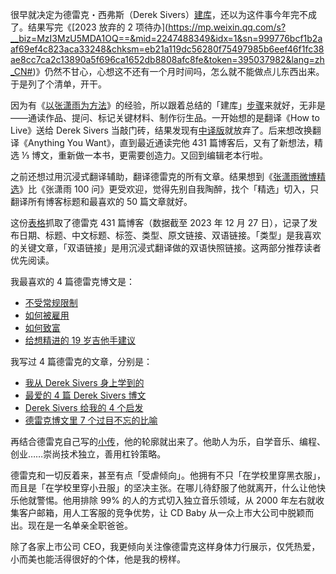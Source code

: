 很早就决定为德雷克・西弗斯（Derek Sivers）[建库](https://github.com/CaiGeen/Derek-Sivers_zh-CN "https://github.com/CaiGeen/Derek-Sivers_zh-CN")，还以为这件事今年完不成了。结果写完《[2023 放弃的 2 项待办](https://mp.weixin.qq.com/s?__biz=MzI3MzU5MDA1OQ==&mid=2247488349&idx=1&sn=999776bcf1b2aaf69ef4c823aca33248&chksm=eb21a119dc56280f75497985b6eef46f1fc38ae8cc7ca2c13890a5f696ca1652db8808afc8fe&token=395037982&lang=zh_CN#)》仍然不甘心，心想这不还有一个月时间吗，怎么就不能做点儿东西出来。于是列了个清单，开干。

因为有《[以张潇雨为方法](https://mp.weixin.qq.com/s?__biz=MzI3MzU5MDA1OQ==&mid=2247486725&idx=1&sn=2ce0548d6b1e31883d09ec8c579a340e&chksm=eb21bf41dc56365775cbcce3085d38830817950b5217ec08786f25c9a4c6ecb631dbae6068c9#rd)》的经验，所以跟着总结的「建库」[步骤](https://mp.weixin.qq.com/s?__biz=MzI3MzU5MDA1OQ==&mid=2247488357&idx=1&sn=f8287b51b336d22b5d08f6213cbd722c&chksm=eb21a121dc562837d8998371454b227a9fac85e2a33cf26f145e904541d4c196b7ae5afb3213&token=395037982&lang=zh_CN#rd)来就好，无非是——通读作品、提问、标记关键材料、制作衍生品。一开始想的是翻译《How to Live》送给 Derek Sivers 当敲门砖，结果发现有[中译版](https://book.douban.com/subject/36351794/ "如何度过这一生 - 豆瓣")就放弃了。后来想改换翻译《Anything You Want》，直到最近通读完他 431 篇博客后，又有了新想法，精选 ⅓ 博文，重新做一本书，更需要创造力。又回到编辑老本行啦。

之前还想过用沉浸式翻译辅助，翻译德雷克的所有文章。结果想到《[张潇雨微博精选](https://rili.zxy.wiki/ "张潇雨微博精选")》比《张潇雨 100 问》更受欢迎，觉得先别自我陶醉，找个「精选」切入，只翻译所有博客标题和最喜欢的 50 篇文章就好。

这份[表格](https://github.com/CaiGeen/Derek-Sivers_zh-CN/blob/main/blog%20articles%20_%20zh-CN%20_%20Derek%20Sivers.csv)抓取了德雷克 431 篇博客（数据截至 2023 年 12 月 27 日），记录了发布日期、标题、中文标题、标签、类型、原文链接、双语链接。「类型」是我喜欢的关键文章，「双语链接」是用沉浸式翻译做的双语快照链接。这两部分推荐读者优先阅读。

我最喜欢的 4 篇德雷克博文是：

- [不受常规限制](https://sive.rs/kimo "There’s no speed limit")
- [如何被雇用](https://readit.site/a/zbIH5 "How to get hired")
- [如何致富](https://readit.site/a/kYUkH "How to get rich")
- [给想精进的 19 岁吉他手建议](https://readit.site/a/t6Vpe "Advice for a 19-year-old guitarist who wants to be a session musician.")

我写过 4 篇德雷克的文章，分别是：

- [我从 Derek Sivers 身上学到的](https://mp.weixin.qq.com/s?__biz=MzI3MzU5MDA1OQ==&mid=2247488379&idx=1&sn=a4d6863665a56a73496dcb57f2daff13&chksm=eb21a13fdc562829378860886e04bb34196313f90187afc0fed9dfa80b7a6f9344dcd4733979&token=395037982&lang=zh_CN#rd)
- [最爱的 4 篇 Derek Sivers 博文](https://mp.weixin.qq.com/s?__biz=MzI3MzU5MDA1OQ==&mid=2247488381&idx=1&sn=5fdfdc3b7545c5268dd3b23d15f27f6f&chksm=eb21a139dc56282f3b315b83c86d3ec50f718ec88a42805b88ba55465a80967cbccf19cdcbd1&token=395037982&lang=zh_CN#rd)
- [Derek Sivers 给我的 4 个启发](https://mp.weixin.qq.com/s?__biz=MzI3MzU5MDA1OQ==&mid=2247488385&idx=1&sn=9fe747b683aed0e765f49817de23ef80&chksm=eb21a1c5dc5628d375b53de33b654269ba06236cf9d7d44a95d2c8287b5d066c1c3d9105af23&token=395037982&lang=zh_CN#rd)
- [德雷克博文里 7 个过目不忘的比喻](https://mp.weixin.qq.com/s?__biz=MzI3MzU5MDA1OQ==&mid=2247488395&idx=1&sn=368d66b86c94939883e4a9d0fca42624&chksm=eb21a1cfdc5628d9dc5e7fb7589c031b3a66aa230d32fbd873f14fb2020c52bbefb950322f64#rd)

再结合德雷克自己写的[小传](https://readit.site/a/yDPvK "Derek Sivers - 关于我")，他的轮廓就出来了。他助人为乐，自学音乐、编程、创业……崇尚技术独立，善用杠铃策略。

德雷克和一切反着来，甚至有点「受虐倾向」。他拥有不只「在学校里穿黑衣服」，而且是「在学校里穿小丑服」的坚决主张。在哪儿待舒服了他就离开，什么让他快乐他就警惕。他用排除 99% 的人的方式切入独立音乐领域，从 2000 年左右就收集客户邮箱，用人工客服的竞争优势，让 CD Baby 从一众上市大公司中脱颖而出。现在是一名单亲全职爸爸。

除了各家上市公司 CEO，我更倾向关注像德雷克这样身体力行展示，仅凭热爱，小而美也能活得很好的个体，他是我的榜样。
